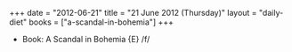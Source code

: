 +++
date = "2012-06-21"
title = "21 June 2012 (Thursday)"
layout = "daily-diet"
books = ["a-scandal-in-bohemia"]
+++


* Book: A Scandal in Bohemia {E} /f/